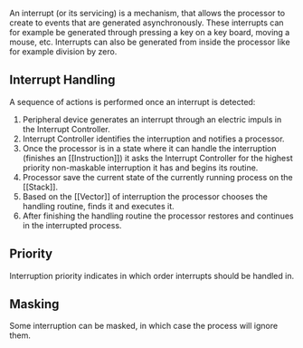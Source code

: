 An interrupt (or its servicing) is a mechanism, that allows the processor to create to events that are generated asynchronously. These interrupts can for example be generated through pressing a key on a key board, moving a mouse, etc. Interrupts can also be generated from inside the processor like for example division by zero. 
## Interrupt Handling
A sequence of actions is performed once an interrupt is detected:
1. Peripheral device generates an interrupt through an electric impuls in the Interrupt Controller.
2. Interrupt Controller identifies the interruption and notifies a processor.
3. Once the processor is in a state where it can handle the interruption (finishes an [[Instruction]]) it asks the Interrupt Controller for the highest priority non-maskable interruption it has and begins its routine.
4. Processor save the current state of the currently running process on the [[Stack]].
5. Based on the [[Vector]] of interruption the processor chooses the handling routine, finds it and executes it.
6. After finishing the handling routine the processor restores and continues in the interrupted process.
## Priority
Interruption priority indicates in which order interrupts should be handled in. 
## Masking
Some interruption can be masked, in which case the process will ignore them.
